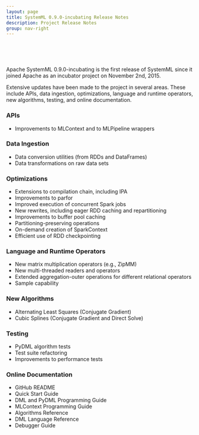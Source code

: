```yaml
---
layout: page
title: SystemML 0.9.0-incubating Release Notes
description: Project Release Notes
group: nav-right
---
```

<!--
{% comment %}
Licensed to the Apache Software Foundation (ASF) under one or more
contributor license agreements.  See the NOTICE file distributed with
this work for additional information regarding copyright ownership.
The ASF licenses this file to you under the Apache License, Version 2.0
(the "License"); you may not use this file except in compliance with
the License.  You may obtain a copy of the License at

http://www.apache.org/licenses/LICENSE-2.0

Unless required by applicable law or agreed to in writing, software
distributed under the License is distributed on an "AS IS" BASIS,
WITHOUT WARRANTIES OR CONDITIONS OF ANY KIND, either express or implied.
See the License for the specific language governing permissions and
limitations under the License.
{% endcomment %}
-->
<br/><br/><br/>

Apache SystemML 0.9.0-incubating is the first release of SystemML since it joined Apache as an incubator project on November 2nd, 2015.

Extensive updates have been made to the project in several areas. These include APIs, data ingestion, optimizations, language and runtime operators, new algorithms, testing, and online documentation.

### APIs
- Improvements to MLContext and to MLPipeline wrappers

### Data Ingestion
- Data conversion utilities (from RDDs and DataFrames)
- Data transformations on raw data sets

### Optimizations
- Extensions to compilation chain, including IPA
- Improvements to parfor
- Improved execution of concurrent Spark jobs
- New rewrites, including eager RDD caching and repartitioning
- Improvements to buffer pool caching
- Partitioning-preserving operations
- On-demand creation of SparkContext
- Efficient use of RDD checkpointing

### Language and Runtime Operators
- New matrix multiplication operators (e.g., ZipMM)
- New multi-threaded readers and operators
- Extended aggregation-outer operations for different relational operators
- Sample capability

### New Algorithms
- Alternating Least Squares (Conjugate Gradient)
- Cubic Splines (Conjugate Gradient and Direct Solve)

### Testing
- PyDML algorithm tests
- Test suite refactoring
- Improvements to performance tests

### Online Documentation
- GitHub README
- Quick Start Guide
- DML and PyDML Programming Guide
- MLContext Programming Guide
- Algorithms Reference
- DML Language Reference
- Debugger Guide
